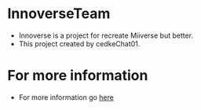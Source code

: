 # InnoverseTeam
- Innoverse is a project for recreate Miiverse but better.
- This project created by cedkeChat01.

# For more information
- For more information go [here](https://github.com/InnoverseTeam/Innoverse/blob/main/README.md)
